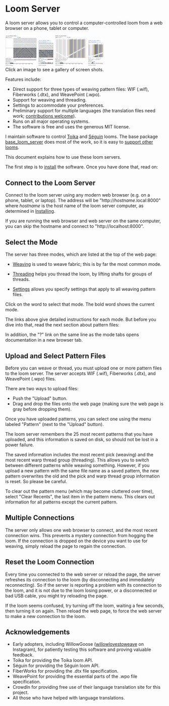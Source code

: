 # Loom Server

A loom server allows you to control a computer-controlled loom from a web browser on a phone, tablet or computer.

<div>
<img src="images/screen_shots/weaving_safari_macos.jpg" width="100" alt="Weaving: Safari on macOS">
<img src="images/screen_shots/weaving_safari_iphone_mini.jpg" width="50" alt="Weaving: Safari on iPhone mini">
<img src="images/screen_shots/threading_safari_macos.jpg" width="100" alt="Threading: Safari on macOS">
<img src="images/screen_shots/threading_safari_iphone_mini.jpg" width="50" alt="Threading: Safari on iPhone mini">
</div>
Click an image to see a gallery of screen shots.

Features include:

* Direct support for three types of weaving pattern files: WIF (.wif), Fiberworks (.dtx), and WeavePoint (.wpo).
* Support for weaving and threading.
* Settings to accommodate your preferences.
* Preliminary support for multiple languages (the translation files need work; [contributions welcome](translations.md)).
* Runs on all major operating systems.
* The software is free and uses the generous MIT license.

I maintain software to control [Toika](https://pypi.org/project/toika-loom-server/)
and [Séguin](https://pypi.org/project/seguin-loom-server/) looms.
The base package [base_loom_server](https://pypi.org/project/base-loom-server/) does most of the work,
so it is easy to [support other looms](coding.md#writing-a-loom-server).

This document explains how to use these loom servers.

The first step is to [install](installing.md) the software. Once you have done that, read on:

## Connect to the Loom Server

Connect to the loom server using any modern web browser (e.g. on a phone, tablet, or laptop).
The address will be "http://*hostname*.local:8000" where *hostname* is the host name
of the loom server computer, as determined in [Installing](installing.md).

If you are running the web browser and web server on the same computer, you can skip the hostname and connect to "http://localhost:8000".

## Select the Mode

The server has three modes, which are listed at the top of the web page:

* [Weaving](weaving.md) is used to weave fabric; this is by far the most common mode.

* [Threading](threading.md) helps you thread the loom, by lifting shafts for groups of threads.

* [Settings](settings.md) allows you specify settings that apply to all weaving pattern files.

Click on the word to select that mode.
The bold word shows the current mode.

The links above give detailed instructions for each mode.
But before you dive into that, read the next section about pattern files:

In addition, the "?" link on the same line as the mode tabs opens documentation in a new browser tab.

## Upload and Select Pattern Files

Before you can weave or thread, you must upload one or more pattern files to the loom server.
The server accepts WIF (.wif), Fiberworks (.dtx), and WeavePoint (.wpo) files.

There are two ways to upload files:

* Push the "Upload" button.
* Drag and drop the files onto the web page (making sure the web page is gray before dropping them).

Once you have uploaded patterns, you can select one using the menu labeled "Pattern" (next to the "Upload" button).

The loom server remembers the 25 most recent patterns that you have uploaded,
and this information is saved on disk, so should not be lost in a power failure.

The saved information includes the most recent pick (weaving) and the most recent warp thread group (threading).
This allows you to switch between different patterns while weaving something.
However, if you upload a new pattern with the same file name as a saved pattern,
the new pattern overwrites the old and the pick and warp thread group information is reset.
So please be careful.

To clear out the pattern menu (which may become cluttered over time),
select "Clear Recents", the last item in the pattern menu.
This clears out information for all patterns except the current pattern.

## Multiple Connections

The server only allows one web browser to connect, and the most recent connection wins.
This prevents a mystery connection from hogging the loom.
If the connection is dropped on the device you want to use for weaving,
simply reload the page to regain the connection.

## Reset the Loom Connection

Every time you connected to the web server or reload the page, the server refreshes
its connection to the loom (by disconnecting and immediately reconnecting).
So if the server is reporting a problem with its connection to the loom,
and it is not due to the loom losing power, or a disconnected or bad USB cable,
you might try reloading the page.

If the loom seems confused, try turning off the loom, waiting a few seconds, then turning it on again.
Then reload the web page, to force the web server to make a new connection to the loom.

## Acknowledgements

* Early adopters, including WillowGoose ([willowlovestoweave](https://www.instagram.com/willowlovestoweave/) on Instagram), for patiently testing this software and proving valuable feedback.
* Toika for providing the Toika loom API.
* Séguin for providing the Séguin loom API.
* FiberWorks for providing the .dtx file specification.
* WeavePoint for providing the essential parts of the .wpo file specification.
* CrowdIn for providing free use of their language translation site for this project.
* All those who have helped with language translations.
